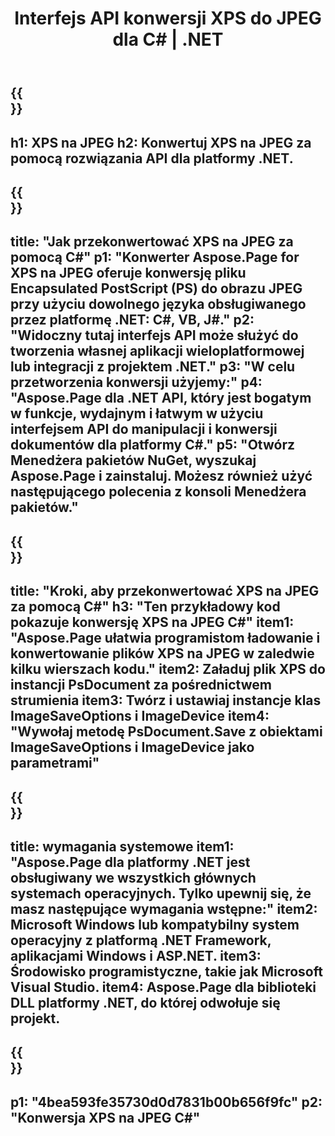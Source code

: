 ﻿---
translation: true
template: /_templates/_conversion-child-net.md
title: Interfejs API konwersji XPS do JPEG dla C# |  .NET
url: /net/conversion/xps-to-jpeg/
description: Przykładowy kod konwersji XPS na JPEG C#. Użyj przykładowego kodu API dla plików XPS wsadowych do konwersji JPEG w VB.NET, Asp.NET lub dowolnej aplikacji opartej na .NET.
informat: XPS
outformat: JPEG
otherformats: XPS EPS
---

{{<section banner>}}
---
h1: XPS na JPEG
h2: Konwertuj XPS na JPEG za pomocą rozwiązania API dla platformy .NET.
---

{{<section overview>}}
---
title: "Jak przekonwertować XPS na JPEG za pomocą C#"
p1: "Konwerter Aspose.Page for XPS na JPEG oferuje konwersję pliku Encapsulated PostScript (PS) do obrazu JPEG przy użyciu dowolnego języka obsługiwanego przez platformę .NET: C#, VB, J#."
p2: "Widoczny tutaj interfejs API może służyć do tworzenia własnej aplikacji wieloplatformowej lub integracji z projektem .NET."
p3: "W celu przetworzenia konwersji użyjemy:"
p4: "Aspose.Page dla .NET API, który jest bogatym w funkcje, wydajnym i łatwym w użyciu interfejsem API do manipulacji i konwersji dokumentów dla platformy C#."
p5: "Otwórz Menedżera pakietów NuGet, wyszukaj Aspose.Page i zainstaluj. Możesz również użyć następującego polecenia z konsoli Menedżera pakietów."
---

{{<section feature1>}}
---
title: "Kroki, aby przekonwertować XPS na JPEG za pomocą C#"
h3: "Ten przykładowy kod pokazuje konwersję XPS na JPEG C#"
item1: "Aspose.Page ułatwia programistom ładowanie i konwertowanie plików XPS na JPEG w zaledwie kilku wierszach kodu."
item2: Załaduj plik XPS do instancji PsDocument za pośrednictwem strumienia
item3: Twórz i ustawiaj instancje klas ImageSaveOptions i ImageDevice
item4: "Wywołaj metodę PsDocument.Save z obiektami ImageSaveOptions i ImageDevice jako parametrami"
---

{{<section feature2>}}
---
title: wymagania systemowe
item1: "Aspose.Page dla platformy .NET jest obsługiwany we wszystkich głównych systemach operacyjnych. Tylko upewnij się, że masz następujące wymagania wstępne:"
item2: Microsoft Windows lub kompatybilny system operacyjny z platformą .NET Framework, aplikacjami Windows i ASP.NET.
item3: Środowisko programistyczne, takie jak Microsoft Visual Studio.
item4: Aspose.Page dla biblioteki DLL platformy .NET, do której odwołuje się projekt.
---

{{<section gist>}}
---
p1: "4bea593fe35730d0d7831b00b656f9fc"
p2: "Konwersja XPS na JPEG C#"
---
